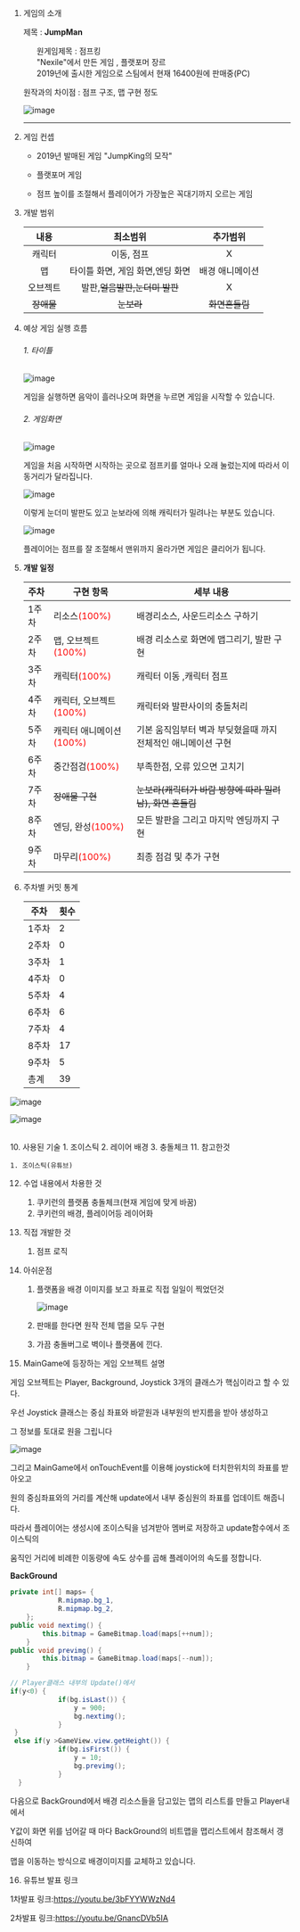1. 게임의 소개

   제목 : <strong>JumpMan</strong>

   <ul>원게임제목 : 점프킹</ul>
   <ul>"Nexile"에서 만든 게임 , 플랫포머 장르</ul>
   <ul>2019년에 출시한 게임으로 스팀에서 현재 16400원에 판매중(PC)</ul>

   원작과의 차이점 : 점프 구조,  맵 구현 정도

   ![image](https://user-images.githubusercontent.com/65538479/113096456-29a9a000-9230-11eb-81a2-b501a9789829.png)

   

   ------

2. 게임 컨셉

   + 2019년 발매된 게임 "JumpKing의 모작"

   + 플랫포머 게임

   + 점프 높이를 조절해서 플레이어가 가장높은 꼭대기까지 오르는 게임

     

3. 개발 범위

   |    내용    |             최소범위             |    추가범위     |
   | :--------: | :------------------------------: | :-------------: |
   |   캐릭터   |            이동, 점프            |        X        |
   |     맵     | 타이틀 화면, 게임 화면,엔딩 화면 | 배경 애니메이션 |
   |  오브젝트  |  발판,~~얼음발판,눈더미 발판~~   |        X        |
   | ~~장애물~~ |            ~~눈보라~~            | ~~화면흔들림~~  |

4. 예상 게임 실행 흐름

   ###### 1. 타이틀

   ![image](https://user-images.githubusercontent.com/65538479/113091056-12fe4b80-9226-11eb-8642-611063a4daef.png)

   게임을 실행하면 음악이 흘러나오며 화면을 누르면 게임을 시작할 수 있습니다.

   ######  2. 게임화면

   ![image](https://user-images.githubusercontent.com/65538479/113092985-054ac500-922a-11eb-9186-54e360b4927a.png)

   게임을 처음 시작하면 시작하는 곳으로 점프키를 얼마나 오래 눌렀는지에 따라서 이동거리가 달라집니다.

   

   <img src="https://user-images.githubusercontent.com/65538479/113096049-88bae500-922f-11eb-835b-b8c73f442280.png" alt="image"  />

   이렇게 눈더미 발판도 있고 눈보라에 의해 캐릭터가 밀려나는 부분도 있습니다.

   

   ![image](https://user-images.githubusercontent.com/65538479/113095589-a63b7f00-922e-11eb-839e-3e02cac77fa9.png)

    플레이어는 점프를 잘 조절해서 맨위까지 올라가면 게임은 클리어가 됩니다.

   

5. **개발 일정**

   | 주차  | 구현 항목                                              | 세부 내용                                                    |
   | ----- | ------------------------------------------------------ | ------------------------------------------------------------ |
   | 1주차 | 리소스<span style="color:red">(100%)</span>            | 배경리소스, 사운드리소스 구하기                              |
   | 2주차 | 맵, 오브젝트<span style="color:red">(100%)</span>      | 배경 리소스로 화면에 맵그리기, 발판 구현                     |
   | 3주차 | 캐릭터<span style="color:red">(100%)</span>            | 캐릭터 이동 ,캐릭터 점프                                     |
   | 4주차 | 캐릭터, 오브젝트<span style="color:red">(100%)</span>  | 캐릭터와 발판사이의 충돌처리                                 |
   | 5주차 | 캐릭터 애니메이션<span style="color:red">(100%)</span> | 기본 움직임부터 벽과 부딪혔을때 까지 전체적인 애니메이션 구현 |
   | 6주차 | 중간점검<span style="color:red">(100%)</span>          | 부족한점, 오류 있으면 고치기                                 |
   | 7주차 | ~~장애물 구현~~                                        | ~~눈보라(캐릭터가 바람 방향에 따라 밀려남), 화면 흔들림~~    |
   | 8주차 | 엔딩, 완성<span style="color:red">(100%)</span>        | 모든 발판을 그리고 마지막 엔딩까지 구현                      |
   | 9주차 | 마무리<span style="color:red">(100%)</span>            | 최종 점검 및 추가 구현                                       |

   

   

6. 주차별 커밋 통계

   | 주차  | 횟수 |
   | --- | --- |
   | 1주차 |  2   |
   | 2주차 |  0   |
   | 3주차 |  1   |
   | 4주차 |  0   |
   | 5주차 |  4   |
   | 6주차 | 6    |
   | 7주차 | 4    |
   | 8주차 | 17 |
   | 9주차 | 5 |
   | 총계 | 39   |



![image](https://user-images.githubusercontent.com/70964651/120974523-32c46980-c7ab-11eb-804a-a457521c5f52.png)

![image](https://user-images.githubusercontent.com/70964651/120975288-01986900-c7ac-11eb-8b14-032152cd86e5.png)


​    
10. 사용된 기술
    1. 조이스틱
    2. 레이어 배경
    3. 충돌체크
11. 참고한것
    
    1. 조이스틱(유튜브)
12. 수업 내용에서 차용한 것
    1. 쿠키런의 플랫폼 충돌체크(현재 게임에 맞게 바꿈)
    2. 쿠키런의 배경, 플레이어등 레이어화
13. 직접 개발한 것
    
    1. 점프 로직
14. 아쉬운점
    1. 플랫폼을 배경 이미지를 보고 좌표로 직접 일일이 찍었던것
    
       ![image](https://user-images.githubusercontent.com/70964651/120980755-e3ce0280-c7b1-11eb-8fae-c8608c9c2b09.png)
    
    2. 판매를 한다면 원작 전체 맵을 모두 구현
    
    3. 가끔 충돌버그로 벽이나 플랫폼에 낀다.
15. MainGame에 등장하는 게임 오브젝트 설명

   게임 오브젝트는 Player, Background, Joystick 3개의 클래스가 핵심이라고 할 수 있다.

   우선 Joystick 클래스는 중심 좌표와 바깥원과 내부원의 반지름을 받아 생성하고

   그 정보를 토대로 원을 그립니다

   ![image](https://user-images.githubusercontent.com/65538479/118348694-09873380-b587-11eb-8796-fb5545f3859d.png)

   그리고 MainGame에서 onTouchEvent를 이용해 joystick에 터치한위치의 좌표를 받아오고

   원의 중심좌표와의 거리를 계산해 update에서 내부 중심원의 좌표를 업데이트 해줍니다.

   따라서 플레이어는 생성시에 조이스틱을 넘겨받아 멤버로 저장하고 update함수에서 조이스틱의

   움직인 거리에 비례한 이동량에 속도 상수를 곱해 플레이어의 속도를 정합니다.

   

   

   **BackGround**

   ```java
   private int[] maps= {
               R.mipmap.bg_1,
               R.mipmap.bg_2,
       };
   public void nextimg() {
           this.bitmap = GameBitmap.load(maps[++num]);
       }
   public void previmg() {
           this.bitmap = GameBitmap.load(maps[--num]);
       }
   ```

   ```java
   // Player클래스 내부의 Update()에서
   if(y<0) {
               if(bg.isLast()) {
                   y = 900;
                   bg.nextimg();
               }
    }
    else if(y >GameView.view.getHeight()) {
               if(bg.isFirst()) {
                   y = 10;
                   bg.previmg();
               }
     }
   ```

   다음으로 BackGround에서 배경 리소스들을 담고있는 맵의 리스트를 만들고 Player내에서

   Y값이 화면 위를 넘어갈 때 마다 BackGround의 비트맵을 맵리스트에서 참조해서 갱신하여

   맵을 이동하는 방식으로 배경이미지를 교체하고 있습니다.

   

16. 유튜브 발표 링크

   1차발표 링크:https://youtu.be/3bFYYWWzNd4

   2차발표 링크:https://youtu.be/GnancDVb5IA

   

   

